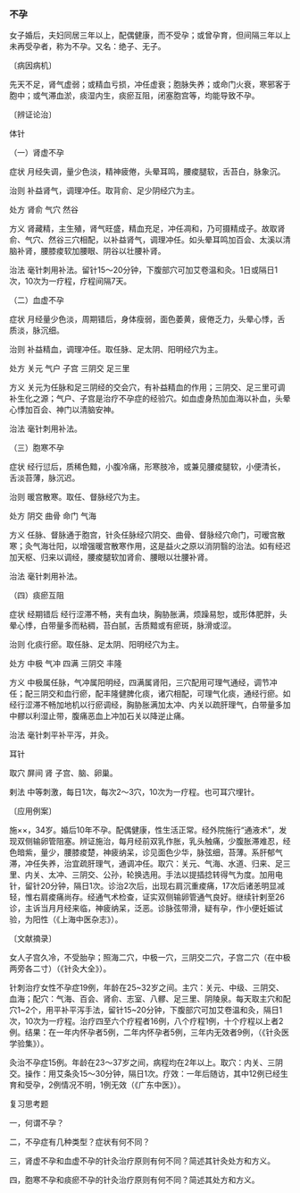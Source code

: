### 不孕

女子婚后，夫妇同居三年以上，配偶健康，而不受孕；或曾孕育，但间隔三年以上未再受孕者，称为不孕。又名：绝子、无子。

〔病因病机〕

先天不足，肾气虚弱；或精血亏损，冲任虚衰；胞脉失养；或命门火衰，寒邪客于胞中；或气滞血淤，痰湿内生，痰瘀互阻，闭塞胞宫等，均能导致不孕。

〔辨证论治〕

体针

（一）肾虚不孕

症状  月经失调，量少色淡，精神疲倦，头晕耳鸣，腰痠腿软，舌苔白，脉象沉。

治则  补益肾气，调理冲任。取背俞、足少阴经穴为主。

处方  肾俞  气穴  然谷

方义  肾藏精，主生殖，肾气旺盛，精血充足，冲任凋和，乃可摄精成子。故取肾俞、气穴、然谷三穴相配，以补益肾气，调理冲任。如头晕耳鸣加百会、太溪以清脑补肾，腰膝痠软加腰眼、阴谷以壮腰补肾。

治法  毫针刺用补法。留针15～20分钟，下腹部穴可加艾卷温和灸。1日或隔日1次，10次为一疗程，疗程间隔7天。

（二）血虚不孕

症状  月经量少色淡，周期错后，身体瘦弱，面色萎黄，疲倦乏力，头晕心悸，舌质淡，脉沉细。

治则  补益精血，调理冲任。取任脉、足太阴、阳明经穴为主。

处方  关元  气户  子宫  三阴交  足三里

方义  关元为任脉和足三阴经的交会穴，有补益精血的作用；三阴交、足三里可调补生化之源；气户、子宫是治疗不孕症的经验穴。如血虚身热加血海以补血，头晕心悸加百会、神门以清脑安神。

治法  毫针刺用补法。

（三）胞寒不孕

症状  经行愆后，质稀色黯，小腹冷痛，形寒肢冷，或兼见腰痠腿软，小便清长，舌淡苔薄，脉沉迟。

治则  暖宫散寒。取任、督脉经穴为主。

处方  阴交  曲骨  命门  气海

方义  任脉、督脉通于胞宫，针灸任脉经穴阴交、曲骨、督脉经穴命门，可暧宫散寒；灸气海壮阳，以增强暖宫散寒作用，这是益火之原以消阴翳的治法。如有经迟加天枢、归来以调经，腰痠腿软加肾俞、腰眼以壮腰补肾。

治法  毫针刺用补法。

（四）痰瘀互阻

症状  经期错后  经行涩滞不畅，夹有血块，胸胁胀满，烦躁易恕，或形体肥胖，头晕心悸，白带量多而粘稠，苔白腻，舌质黯或有瘀斑，脉滑或涩。

治则  化痰行瘀。取任脉、足太阴、阳明经穴为主。

处方  中极  气冲  四满  三阴交  丰隆

方义  中极属任脉，气冲属阳明经，四满属肾阳，三穴配用可理气通经，调节冲任；配三阴交和血行瘀，配丰隆健脾化痰，诸穴相配，可理气化痰，通经行瘀。如经行涩滞不畅加地机以行瘀调经，胸胁胀满加太冲、内关以疏肝理气，白带量多加中髎以利湿止带，腹痛恶血上冲加石关以降逆止痛。

治法  毫针刺平补平泻，并灸。

耳针

取穴  屏间  肾  子宫、脑、卵巢。

剌法  中等刺激，每日1次，每次2～3穴，10次为一疗程。也可耳穴埋针。

〔应用例案〕

施××，34岁。婚后10年不孕。配偶健康，性生活正常。经外院施行“通液术”，发现双侧输卵管阻塞。辨证施治，每月经前双乳作胀，乳头触痛，少腹胀滞难忍，经色暗紫，量少，腰膝痠楚，神疲纳呆，诊见面色少华，脉弦细，苔薄。系肝郁气滞，冲任失养，治宜疏肝理气，通调冲任。取穴：关元、气海、水道、归来、足三里、内关、太冲、三阴交、公孙，轮换选用。手法以提插捻转得气为度。加用电针，留针20分钟，隔日1次。诊治2次后，出现右肩沉重痠痛，17次后诸恙明显减轻，惟右肩痠痛尚存。经通气术检查，证实双侧输卵管通气良好。继续针剌至26诊，主诉当月月经来临，神疲纳呆，泛恶。诊脉弦带滑，疑有孕，作小便妊娠试验，为阳性（《上海中医杂志》）。

〔文献摘录〕

女人子宫久冷，不受胎孕；照海二穴，中极一穴，三阴交二穴，子宫二穴（在中极两旁各二寸）（《针灸大全》）。

针刺治疗女性不孕症19例，年龄在25~32岁之间。主穴：关元、中级、三阴交、血海；配穴：气海、百会、肾俞、志室、八髎、足三里、阴陵泉。每天取主穴和配穴1~2个，用平补平泻手法，留针15~20分钟，下腹部穴可加艾卷温和灸，隔日1次，10次为一疗程。治疗四至六个疗程者16例，八个疗程1例，十个疗程以上者2例。结果：在一年内怀孕者5例，二年内怀孕者5例，三年内无效者9例，（《针灸医学验集》）。

灸治不孕症15例。年龄在23～37岁之间，病程均在2年以上。取穴：内关、三阴交。操作：用艾条灸15～30分钟，隔日1次。疗效：一年后随访，其中12例已经生育和受孕，2例情况不明，1例无效（《广东中医》）。

复习思考题

一，何谓不孕？

二，不孕症有几种类型？症状有何不同？

三，肾虚不孕和血虚不孕的针灸治疗原则有何不同？简述其针灸处方和方义。

四，胞寒不孕和痰瘀不孕的针灸治疗原则有何不同？简述其处方和方义。
